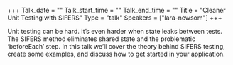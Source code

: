 +++
Talk_date = ""
Talk_start_time = ""
Talk_end_time = ""
Title = "Cleaner Unit Testing with SIFERS"
Type = "talk"
Speakers = ["lara-newsom"]
+++

Unit testing can be hard. It’s even harder when state leaks between tests. The SIFERS method eliminates shared state and the problematic ‘beforeEach’ step. In this talk we’ll cover the theory behind SIFERS testing, create some examples, and discuss how to get started in your application.